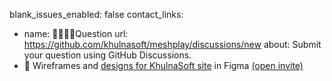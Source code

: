 blank_issues_enabled: false
contact_links:
- name: 🙋🏾🙋🏼‍Question
  url: https://github.com/khulnasoft/meshplay/discussions/new
  about: Submit your question using GitHub Discussions.
- 🎨 Wireframes and [designs for KhulnaSoft site](https://www.figma.com/file/5ZwEkSJwUPitURD59YHMEN/KhulnaSoft-Designs) in Figma [(open invite)](https://www.figma.com/team_invite/redeem/qJy1c95qirjgWQODApilR9)
